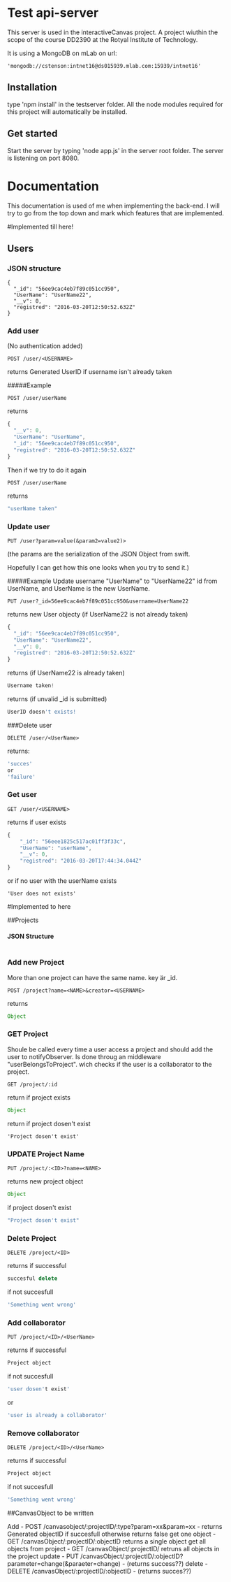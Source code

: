 # Test api-server

This server is used in the interactiveCanvas project. A project wiuthin the scope of the course DD2390 at the Rotyal Institute of Technology.

It is using a MongoDB on mLab on url:
```
'mongodb://cstenson:intnet16@ds015939.mlab.com:15939/intnet16'
```

## Installation

type 'npm install' in the testserver folder. All the node modules required for this project will automatically be installed.

## Get started
Start the server by typing 'node app.js' in the server root folder. The server is listening on port 8080.

# Documentation

This documentation is used of me when implementing the back-end. I will try to go from the top down and mark which features that are implemented.

#Implemented till here!

## Users

### JSON structure

```
{
  "_id": "56ee9cac4eb7f89c051cc950",
  "UserName": "UserName22",
  "__v": 0,
  "registred": "2016-03-20T12:50:52.632Z"
}
```

### Add user
(No authentication added)

```
POST /user/<USERNAME>
```
returns Generated UserID if username isn't already taken

#####Example 

```
POST /user/userName
```
returns
```javascript
{
  "__v": 0,
  "UserName": "UserName",
  "_id": "56ee9cac4eb7f89c051cc950",
  "registred": "2016-03-20T12:50:52.632Z"
}
```
Then if we try to do it again
```
POST /user/userName
```
returns
```javascript
"userName taken"
``` 

### Update user
```
PUT /user?param=value(&param2=value2)>
```
(the params are the serialization of the JSON Object from swift. 

Hopefully I can get how this one looks when you try to send it.)

#####Example
Update username "UserName" to "UserName22"
id from UserName, and UserName is the new UserName.
```
PUT /user?_id=56ee9cac4eb7f89c051cc950&username=UserName22
```
returns new User objecty (if UserName22 is not already taken)
```javascript
{
  "_id": "56ee9cac4eb7f89c051cc950",
  "UserName": "UserName22",
  "__v": 0,
  "registred": "2016-03-20T12:50:52.632Z"
}
```
returns (if UserName22 is already taken)
```javascript
Username taken!
```
returns (if unvalid _id is submitted)
```javascript
UserID doesn't exists!
```


###Delete user
```
DELETE /user/<UserName>
```
returns:
```javascript
'succes'
or
'failure'
```
### Get user
```
GET /user/<USERNAME>
```
returns if user exists
```javascript
{
    "_id": "56eee1825c517ac01ff3f33c",
    "UserName": "userName",
    "__v": 0,
    "registred": "2016-03-20T17:44:34.044Z"
}
```
or if no user with the userName exists
```
'User does not exists'
```
#Implemented to here

##Projects
#### JSON Structure
```javascript
```
### Add new Project
More than one project can have the same name. key är _id.
```
POST /project?name=<NAME>&creator=<USERNAME>
```
returns
```javascript
Object
```
### GET Project
Shoule be called every time a user access a project and should add the user to notifyObserver. Is done throug an middleware "userBelongsToProject". wich checks if the user is a collaborator to the project.
```
GET /project/:id
```
return if project exists
```javascript
Object
```
return if project dosen't exist
```
'Project dosen't exist'
```
### UPDATE Project Name
```
PUT /project/:<ID>?name=<NAME>
```
returns new project object
```javascript
Object
```
if project dosen't exist
```javascript
"Project dosen't exist"
```
### Delete Project
```
DELETE /project/<ID>
```
returns if successful
```javascript
succesful delete
```
if not succesfull
```javascript
'Something went wrong'
```
### Add collaborator
```
PUT /project/<ID>/<UserName>
```
returns if successful
```javascript
Project object
```
if not succesfull
```javascript
'user dosen't exist'
```
or
```javascript
'user is already a collaborator'
```
### Remove collaborator
```
DELETE /project/<ID>/<UserName>
```
returns if successful
```javascript
Project object
```
if not succesfull
```javascript
'Something went wrong'
```

##CanvasObject
to be written

Add - POST  /canvasobject/:projectID/:type?param=xx&param=xx - returns Generated objectID if succesfull otherwise returns false
get one object - GET /canvasObject/:projectID/:objectID returns a single object
get all objects from project - GET /canvasObject/:projectID/ retruns all objects in the project
update - PUT /canvasObject/:projectID/:objectID?parameter=change(&paraeter=change) - (returns success??)
delete - DELETE /canvasObject/:projectID/:objectID - (returns succes??)